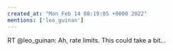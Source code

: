 ```yaml
---
created_at: "Mon Feb 14 08:19:05 +0000 2022"
mentions: ['leo_guinan']
---
```


RT @leo_guinan: Ah, rate limits. This could take a bit...